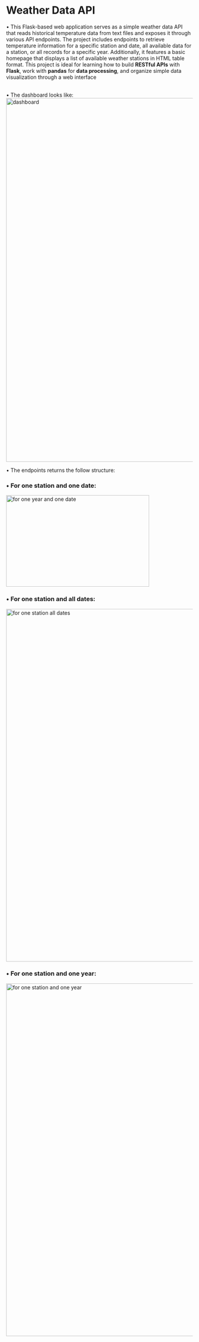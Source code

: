 # Weather Data API
• This Flask-based web application serves as a simple weather data API that reads historical temperature data from text files and exposes it through various API endpoints. The project includes endpoints to retrieve temperature information for a specific station and date, all available data for a station, or all records for a specific year. Additionally, it features a basic homepage that displays a list of available weather stations in HTML table format. This project is ideal for learning how to build <b>RESTful APIs</b> with <b>Flask</b>, work with <b>pandas</b> for <b>data processing</b>, and organize simple data visualization through a web interface
<br><br>

• The dashboard looks like:
<img width="822" height="982" alt="dashboard" src="https://github.com/user-attachments/assets/f54999df-c056-48e3-987d-ba2f68e0b714" />


• The endpoints returns the follow structure:
<h3>• For one station and one date: </h3>
<img width="386" height="247" alt="for one year and one date" src="https://github.com/user-attachments/assets/d1ff2e14-08ee-4ecc-80e4-01dec39b84e4" /><br>
<h3>• For one station and all dates: </h3>
<img width="920" height="952" alt="for one station all dates" src="https://github.com/user-attachments/assets/bdf97b81-2ab8-4faf-9ee4-76507ab32251" /><br>
<h3>• For one station and one year: </h3>
<img width="820" height="952" alt="for one station and one year" src="https://github.com/user-attachments/assets/0dd92839-80fc-4848-97c0-4797a18d2924" />
